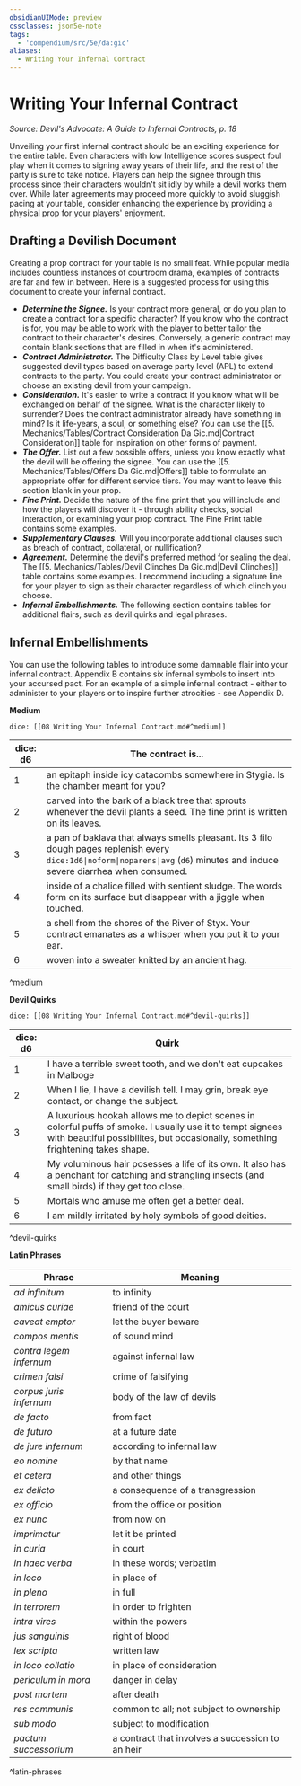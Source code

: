 ```yaml
---
obsidianUIMode: preview
cssclasses: json5e-note
tags:
  - 'compendium/src/5e/da:gic'
aliases:
  - Writing Your Infernal Contract
---
```

# Writing Your Infernal Contract
*Source: Devil's Advocate: A Guide to Infernal Contracts, p. 18* 

Unveiling your first infernal contract should be an exciting experience for the entire table. Even characters with low Intelligence scores suspect foul play when it comes to signing away years of their life, and the rest of the party is sure to take notice. Players can help the signee through this process since their characters wouldn't sit idly by while a devil works them over. While later agreements may proceed more quickly to avoid sluggish pacing at your table, consider enhancing the experience by providing a physical prop for your players' enjoyment.

## Drafting a Devilish Document

Creating a prop contract for your table is no small feat. While popular media includes countless instances of courtroom drama, examples of contracts are far and few in between. Here is a suggested process for using this document to create your infernal contract.

- ***Determine the Signee.*** Is your contract more general, or do you plan to create a contract for a specific character? If you know who the contract is for, you may be able to work with the player to better tailor the contract to their character's desires. Conversely, a generic contract may contain blank sections that are filled in when it's administered.  
- ***Contract Administrator.*** The Difficulty Class by Level table gives suggested devil types based on average party level (APL) to extend contracts to the party. You could create your contract administrator or choose an existing devil from your campaign.  
- ***Consideration.*** It's easier to write a contract if you know what will be exchanged on behalf of the signee. What is the character likely to surrender? Does the contract administrator already have something in mind? Is it life-years, a soul, or something else? You can use the [[5. Mechanics/Tables/Contract Consideration Da Gic.md\|Contract Consideration]] table for inspiration on other forms of payment.  
- ***The Offer.*** List out a few possible offers, unless you know exactly what the devil will be offering the signee. You can use the [[5. Mechanics/Tables/Offers Da Gic.md\|Offers]] table to formulate an appropriate offer for different service tiers. You may want to leave this section blank in your prop.  
- ***Fine Print.*** Decide the nature of the fine print that you will include and how the players will discover it - through ability checks, social interaction, or examining your prop contract. The Fine Print table contains some examples.  
- ***Supplementary Clauses.*** Will you incorporate additional clauses such as breach of contract, collateral, or nullification?  
- ***Agreement.*** Determine the devil's preferred method for sealing the deal. The [[5. Mechanics/Tables/Devil Clinches Da Gic.md\|Devil Clinches]] table contains some examples. I recommend including a signature line for your player to sign as their character regardless of which clinch you choose.  
- ***Infernal Embellishments.*** The following section contains tables for additional flairs, such as devil quirks and legal phrases.  

## Infernal Embellishments

You can use the following tables to introduce some damnable flair into your infernal contract. Appendix B contains six infernal symbols to insert into your accursed pact. For an example of a simple infernal contract - either to administer to your players or to inspire further atrocities - see Appendix D.

**Medium**

`dice: [[08 Writing Your Infernal Contract.md#^medium]]`

| dice: d6 | The contract is... |
|----------|--------------------|
| 1 | an epitaph inside icy catacombs somewhere in Stygia. Is the chamber meant for you? |
| 2 | carved into the bark of a black tree that sprouts whenever the devil plants a seed. The fine print is written on its leaves. |
| 3 | a pan of baklava that always smells pleasant. Its 3 filo dough pages replenish every `dice:1d6\|noform\|noparens\|avg` (`d6`) minutes and induce severe diarrhea when consumed. |
| 4 | inside of a chalice filled with sentient sludge. The words form on its surface but disappear with a jiggle when touched. |
| 5 | a shell from the shores of the River of Styx. Your contract emanates as a whisper when you put it to your ear. |
| 6 | woven into a sweater knitted by an ancient hag. |
^medium

**Devil Quirks**

`dice: [[08 Writing Your Infernal Contract.md#^devil-quirks]]`

| dice: d6 | Quirk |
|----------|-------|
| 1 | I have a terrible sweet tooth, and we don't eat cupcakes in Malboge |
| 2 | When I lie, I have a devilish tell. I may grin, break eye contact, or change the subject. |
| 3 | A luxurious hookah allows me to depict scenes in colorful puffs of smoke. I usually use it to tempt signees with beautiful possibilites, but occasionally, something frightening takes shape. |
| 4 | My voluminous hair posesses a life of its own. It also has a penchant for catching and strangling insects (and small birds) if they get too close. |
| 5 | Mortals who amuse me often get a better deal. |
| 6 | I am mildly irritated by holy symbols of good deities. |
^devil-quirks

**Latin Phrases**

| Phrase | Meaning |
|--------|---------|
| *ad infinitum* | to infinity |
| *amicus curiae* | friend of the court |
| *caveat emptor* | let the buyer beware |
| *compos mentis* | of sound mind |
| *contra legem infernum* | against infernal law |
| *crimen falsi* | crime of falsifying |
| *corpus juris infernum* | body of the law of devils |
| *de facto* | from fact |
| *de futuro* | at a future date |
| *de jure infernum* | according to infernal law |
| *eo nomine* | by that name |
| *et cetera* | and other things |
| *ex delicto* | a consequence of a transgression |
| *ex officio* | from the office or position |
| *ex nunc* | from now on |
| *imprimatur* | let it be printed |
| *in curia* | in court |
| *in haec verba* | in these words; verbatim |
| *in loco* | in place of |
| *in pleno* | in full |
| *in terrorem* | in order to frighten |
| *intra vires* | within the powers |
| *jus sanguinis* | right of blood |
| *lex scripta* | written law |
| *in loco collatio* | in place of consideration |
| *periculum in mora* | danger in delay |
| *post mortem* | after death |
| *res communis* | common to all; not subject to ownership |
| *sub modo* | subject to modification |
| *pactum successorium* | a contract that involves a succession to an heir |
^latin-phrases
